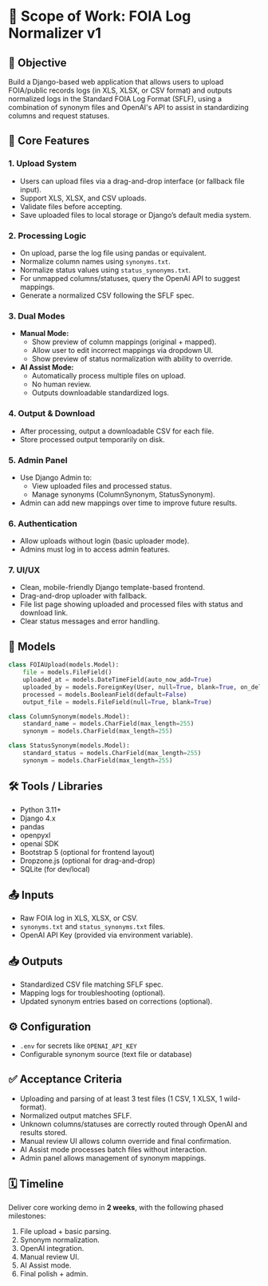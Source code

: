 
# 📄 Scope of Work: FOIA Log Normalizer v1

## 🎯 Objective
Build a Django-based web application that allows users to upload FOIA/public records logs (in XLS, XLSX, or CSV format) and outputs normalized logs in the Standard FOIA Log Format (SFLF), using a combination of synonym files and OpenAI's API to assist in standardizing columns and request statuses.

## 🔖 Core Features

### 1. Upload System
- Users can upload files via a drag-and-drop interface (or fallback file input).
- Support XLS, XLSX, and CSV uploads.
- Validate files before accepting.
- Save uploaded files to local storage or Django’s default media system.

### 2. Processing Logic
- On upload, parse the log file using pandas or equivalent.
- Normalize column names using `synonyms.txt`.
- Normalize status values using `status_synonyms.txt`.
- For unmapped columns/statuses, query the OpenAI API to suggest mappings.
- Generate a normalized CSV following the SFLF spec.

### 3. Dual Modes
- **Manual Mode:**
  - Show preview of column mappings (original + mapped).
  - Allow user to edit incorrect mappings via dropdown UI.
  - Show preview of status normalization with ability to override.
- **AI Assist Mode:**
  - Automatically process multiple files on upload.
  - No human review.
  - Outputs downloadable standardized logs.

### 4. Output & Download
- After processing, output a downloadable CSV for each file.
- Store processed output temporarily on disk.

### 5. Admin Panel
- Use Django Admin to:
  - View uploaded files and processed status.
  - Manage synonyms (ColumnSynonym, StatusSynonym).
- Admin can add new mappings over time to improve future results.

### 6. Authentication
- Allow uploads without login (basic uploader mode).
- Admins must log in to access admin features.

### 7. UI/UX
- Clean, mobile-friendly Django template-based frontend.
- Drag-and-drop uploader with fallback.
- File list page showing uploaded and processed files with status and download link.
- Clear status messages and error handling.

## 🧱 Models

```python
class FOIAUpload(models.Model):
    file = models.FileField()
    uploaded_at = models.DateTimeField(auto_now_add=True)
    uploaded_by = models.ForeignKey(User, null=True, blank=True, on_delete=models.SET_NULL)
    processed = models.BooleanField(default=False)
    output_file = models.FileField(null=True, blank=True)

class ColumnSynonym(models.Model):
    standard_name = models.CharField(max_length=255)
    synonym = models.CharField(max_length=255)

class StatusSynonym(models.Model):
    standard_status = models.CharField(max_length=255)
    synonym = models.CharField(max_length=255)
```

## 🛠️ Tools / Libraries
- Python 3.11+
- Django 4.x
- pandas
- openpyxl
- openai SDK
- Bootstrap 5 (optional for frontend layout)
- Dropzone.js (optional for drag-and-drop)
- SQLite (for dev/local)

## 📤 Inputs
- Raw FOIA log in XLS, XLSX, or CSV.
- `synonyms.txt` and `status_synonyms.txt` files.
- OpenAI API Key (provided via environment variable).

## 📥 Outputs
- Standardized CSV file matching SFLF spec.
- Mapping logs for troubleshooting (optional).
- Updated synonym entries based on corrections (optional).

## ⚙️ Configuration
- `.env` for secrets like `OPENAI_API_KEY`
- Configurable synonym source (text file or database)

## ✅ Acceptance Criteria
- Uploading and parsing of at least 3 test files (1 CSV, 1 XLSX, 1 wild-format).
- Normalized output matches SFLF.
- Unknown columns/statuses are correctly routed through OpenAI and results stored.
- Manual review UI allows column override and final confirmation.
- AI Assist mode processes batch files without interaction.
- Admin panel allows management of synonym mappings.

## 🗓️ Timeline
Deliver core working demo in **2 weeks**, with the following phased milestones:
1. File upload + basic parsing.
2. Synonym normalization.
3. OpenAI integration.
4. Manual review UI.
5. AI Assist mode.
6. Final polish + admin.

